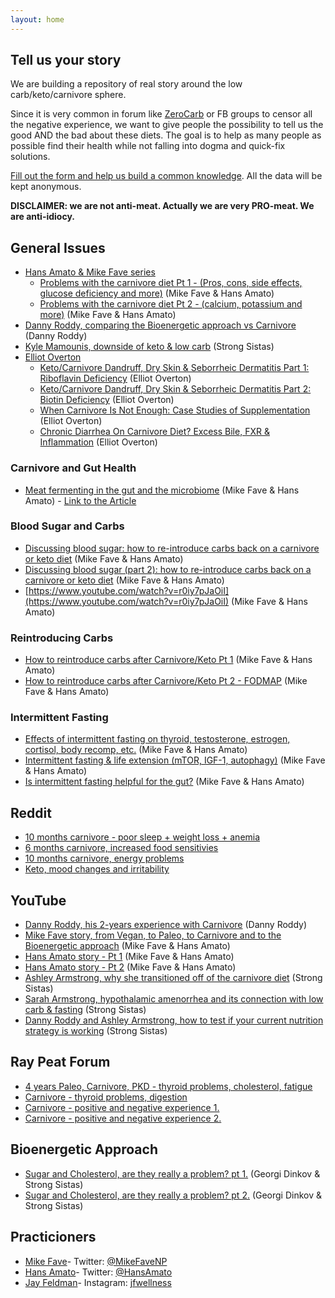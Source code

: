 ```yaml
---
layout: home
---
```


## Tell us your story

We are building a repository of real story around the low carb/keto/carnivore sphere. 

Since it is very common in forum like [ZeroCarb](https://www.reddit.com/r/zerocarb/) or FB groups to censor all the negative experience, we want to give people the possibility to tell us the good AND the bad about these diets. The goal is to help as many people as possible find their health while not falling into dogma and quick-fix solutions. 

[Fill out the form and help us build a common knowledge](https://t.co/WLsZBFpedB?amp=1). All the data will be kept anonymous.

**DISCLAIMER: we are not anti-meat. Actually we are very PRO-meat. We are anti-idiocy.**

## General Issues

* [Hans Amato & Mike Fave series](https://www.youtube.com/channel/UCi1TIaHvuEpZ3f_eb3cWwGQ)
    * [Problems with the carnivore diet Pt 1 - (Pros, cons, side effects, glucose deficiency and more)](https://www.youtube.com/watch?v=pCuJ-h91tpE) (Mike Fave & Hans Amato)
    * [Problems with the carnivore diet Pt 2 - (calcium, potassium and more)](https://www.youtube.com/watch?v=ihByfIEDLXQ) (Mike Fave & Hans Amato)
* [Danny Roddy, comparing the Bioenergetic approach vs Carnivore](https://www.youtube.com/watch?v=dDNMkpTV-AM) (Danny Roddy)
* [Kyle Mamounis, downside of keto & low carb](https://www.youtube.com/watch?v=YF76CpYLvt4) (Strong Sistas)
* [Elliot Overton](https://www.eonutrition.co.uk/)
    * [Keto/Carnivore Dandruff, Dry Skin & Seborrheic Dermatitis Part 1: Riboflavin Deficiency](https://www.youtube.com/watch?v=PGo76Ve7_-8) (Elliot Overton)
    * [Keto/Carnivore Dandruff, Dry Skin & Seborrheic Dermatitis Part 2: Biotin Deficiency](https://www.youtube.com/watch?v=KekAIE6umdY) (Elliot Overton)
    * [When Carnivore Is Not Enough: Case Studies of Supplementation](https://www.youtube.com/watch?v=kAGCyW4GBuU) (Elliot Overton)
    * [Chronic Diarrhea On Carnivore Diet? Excess Bile, FXR & Inflammation](https://www.youtube.com/watch?v=xjWSF8V1H00) (Elliot Overton)


### Carnivore and Gut Health

* [Meat fermenting in the gut and the microbiome](https://youtu.be/klOMN39kVl0?t=4604) (Mike Fave & Hans Amato) - [Link to the Article](https://pubmed.ncbi.nlm.nih.gov/26527169/)


### Blood Sugar and Carbs

 * [Discussing blood sugar: how to re-introduce carbs back on a carnivore or keto diet](https://www.youtube.com/watch?v=EFpPDB_FjdI) (Mike Fave & Hans Amato)
 * [Discussing blood sugar (part 2): how to re-introduce carbs back on a carnivore or keto diet](https://www.youtube.com/watch?v=CrNg8pW8w4g) (Mike Fave & Hans Amato)
 * [https://www.youtube.com/watch?v=r0iy7pJaOiI](https://www.youtube.com/watch?v=r0iy7pJaOiI) (Mike Fave & Hans Amato)

### Reintroducing Carbs

* [How to reintroduce carbs after Carnivore/Keto Pt 1](https://www.youtube.com/watch?v=XASw79e2wfg) (Mike Fave & Hans Amato)
* [How to reintroduce carbs after Carnivore/Keto Pt 2 - FODMAP](https://www.youtube.com/watch?v=3NByGzyF4h4) (Mike Fave & Hans Amato)

### Intermittent Fasting

* [Effects of intermittent fasting on thyroid, testosterone, estrogen, cortisol, body recomp, etc.](https://www.youtube.com/watch?v=hllY6xpbGTc) (Mike Fave & Hans Amato)
* [Intermittent fasting & life extension (mTOR, IGF-1, autophagy)](https://www.youtube.com/watch?v=PR0Si2lv9eg) (Mike Fave & Hans Amato)
* [Is intermittent fasting helpful for the gut?](https://www.youtube.com/watch?v=IO6UnFubU3o) (Mike Fave & Hans Amato)

## Reddit

* [10 months carnivore - poor sleep + weight loss + anemia](https://www.reddit.com/r/carnivore/comments/i1un48/considering_quitting_carnivore_advice/)
* [6 months carnivore, increased food sensitivies](https://www.reddit.com/r/carnivore/comments/i1un48/considering_quitting_carnivore_advice/)
* [10 months carnivore, energy problems](https://www.reddit.com/r/raypeat/comments/fwrh92/coming_off_of_highfat_ketogenic_carnivore_diet/) 
* [Keto, mood changes and irritability](https://www.reddit.com/r/keto/comments/agmhw7/long_term_keto_problems_irritability_apathy/)  


## YouTube

* [Danny Roddy, his 2-years experience with Carnivore](https://www.youtube.com/watch?v=ScphI4jReJ0) (Danny Roddy)
* [Mike Fave story, from Vegan, to Paleo, to Carnivore and to the Bioenergetic approach](https://www.youtube.com/watch?v=5anfMsJ5I7c) (Mike Fave & Hans Amato)
* [Hans Amato story - Pt 1](https://www.youtube.com/watch?v=ZVZR6iQ00hQ) (Mike Fave & Hans Amato)
* [Hans Amato story - Pt 2](https://www.youtube.com/watch?v=rMVcDtgM4I4) (Mike Fave & Hans Amato)
* [Ashley Armstrong, why she transitioned off of the carnivore diet](https://www.youtube.com/watch?v=dDNMkpTV-AM) (Strong Sistas)
* [Sarah Armstrong,  hypothalamic amenorrhea and its connection with low carb & fasting](https://www.youtube.com/watch?v=QeLpIYIbJPs) (Strong Sistas)
* [Danny Roddy and Ashley Armstrong, how to test if your current nutrition strategy is working](https://www.youtube.com/watch?v=dDNMkpTV-AM) (Strong Sistas)

## Ray Peat Forum

* [4 years Paleo, Carnivore, PKD - thyroid problems, cholesterol, fatigue ](https://raypeatforum.com/community/threads/transitioning-from-zc-pkd-carnivore.36670/) 
* [Carnivore - thyroid problems, digestion](https://raypeatforum.com/community/threads/coming-from-carnivore-keto-how-to-improve.38078/) 
* [Carnivore - positive and negative experience 1.](https://raypeatforum.com/community/threads/the-carnivore-code.33912/) 
* [Carnivore - positive and negative experience 2.](https://raypeatforum.com/community/threads/carnivore-zerocarb-subreddit-idiocy.39033/) 

## Bioenergetic Approach

* [Sugar and Cholesterol, are they really a problem? pt 1.](https://www.youtube.com/watch?v=M_IOfM5emro) (Georgi Dinkov & Strong Sistas)
* [Sugar and Cholesterol, are they really a problem? pt 2.](https://www.youtube.com/watch?v=yRcXtTjfb-M) (Georgi Dinkov & Strong Sistas)

## Practicioners

* [Mike Fave](https://mikefavenp.com/)- Twitter: [@MikeFaveNP](https://twitter.com/MikeFaveNP)
* [Hans Amato](https://men-elite.com/)- Twitter: [@HansAmato](https://twitter.com/HansAmato)
* [Jay Feldman](https://linktr.ee/jfwellness)- Instagram: [jfwellness](https://www.instagram.com/jfwellness/?hl=en)


